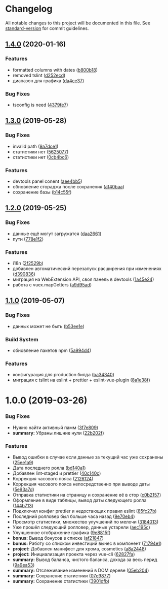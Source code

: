 # Changelog

All notable changes to this project will be documented in this file. See [standard-version](https://github.com/conventional-changelog/standard-version) for commit guidelines.

## [1.4.0](https://github.com/wyster/alpari-helper-extension/compare/v1.3.0...v1.4.0) (2020-01-16)


### Features

* formatted columns with dates ([b800b18](https://github.com/wyster/alpari-helper-extension/commit/b800b18958eb2ff1ae19e2d2bd2354ef4481acdd))
* removed tslint ([d252ecd](https://github.com/wyster/alpari-helper-extension/commit/d252ecd8a011214e76f85503267ca88227c01795))
* диапазон для графика ([da4ce37](https://github.com/wyster/alpari-helper-extension/commit/da4ce37cdc2e1b91a669d5bbdd7d722586f461e3))


### Bug Fixes

* tsconfig is need ([4379fe7](https://github.com/wyster/alpari-helper-extension/commit/4379fe73a8b6c70cf27bf24e365edd424eb2b0cf))

## [1.3.0](https://github.com/wyster/alpari-helper-extension/compare/v1.2.0...v1.3.0) (2019-05-28)


### Bug Fixes

* invalid path ([9a7dce1](https://github.com/wyster/alpari-helper-extension/commit/9a7dce1))
* статистики нет ([5625077](https://github.com/wyster/alpari-helper-extension/commit/5625077))
* статистики нет ([0cb4bc6](https://github.com/wyster/alpari-helper-extension/commit/0cb4bc6))


### Features

* devtools panel conent ([aee4bb5](https://github.com/wyster/alpari-helper-extension/commit/aee4bb5))
* обновление стораджа после сохранения ([a140baa](https://github.com/wyster/alpari-helper-extension/commit/a140baa))
* сохранение базы ([b14c55f](https://github.com/wyster/alpari-helper-extension/commit/b14c55f))



## [1.2.0](https://github.com/wyster/alpari-helper-extension/compare/v1.1.0...v1.2.0) (2019-05-25)


### Bug Fixes

* данные ещё могут загружатся ([daa2661](https://github.com/wyster/alpari-helper-extension/commit/daa2661))
* пути ([778e1f2](https://github.com/wyster/alpari-helper-extension/commit/778e1f2))


### Features

* i18n ([2f2529b](https://github.com/wyster/alpari-helper-extension/commit/2f2529b))
* добавлен автоматический перезапуск расширения при изменениях ([d390836](https://github.com/wyster/alpari-helper-extension/commit/d390836))
* миграция на WebExtension API, своя панель в devtools ([1a45e24](https://github.com/wyster/alpari-helper-extension/commit/1a45e24))
* работа с vuex.mapGetters ([a9d95ad](https://github.com/wyster/alpari-helper-extension/commit/a9d95ad))



## [1.1.0](https://github.com/wyster/alpari-helper-extension/compare/v1.0.0...v1.1.0) (2019-05-07)


### Bug Fixes

* данных может не быть ([b53ee1e](https://github.com/wyster/alpari-helper-extension/commit/b53ee1e))


### Build System

* обновление пакетов npm ([5a994d4](https://github.com/wyster/alpari-helper-extension/commit/5a994d4))


### Features

* конфигурация для production билда ([ba34340](https://github.com/wyster/alpari-helper-extension/commit/ba34340))
* миграция с tslint на eslint + prettier + eslint-vue-plugin ([8a1e38f](https://github.com/wyster/alpari-helper-extension/commit/8a1e38f))



<a name="1.0.0"></a>
# 1.0.0 (2019-03-26)


### Bug Fixes

* Нужно найти активный памм ([3f7e809](https://github.com/wyster/alpari-helper-extension/commit/3f7e809))
* **summary:** Убраны лишние нули ([22b202f](https://github.com/wyster/alpari-helper-extension/commit/22b202f))


### Features

* Вывод ошибки в случае если данные за текущий час уже сохранены ([25ee1a9](https://github.com/wyster/alpari-helper-extension/commit/25ee1a9))
* Дата последнего ролла ([bd140a1](https://github.com/wyster/alpari-helper-extension/commit/bd140a1))
* Добавлен lint-staged и prettier ([40c140c](https://github.com/wyster/alpari-helper-extension/commit/40c140c))
* Коррекция часового пояса ([2126124](https://github.com/wyster/alpari-helper-extension/commit/2126124))
* Коррекция часового пояса непосредственно при выводе даты ([5e93a7d](https://github.com/wyster/alpari-helper-extension/commit/5e93a7d))
* Отправка статистики на страницу и сохранение её в стор ([c0b2157](https://github.com/wyster/alpari-helper-extension/commit/c0b2157))
* Оформление в виде таблицы, вывод даты следующего ролла ([144b713](https://github.com/wyster/alpari-helper-extension/commit/144b713))
* Подключил конфиг prettier и недостающих правил eslint ([85fc27b](https://github.com/wyster/alpari-helper-extension/commit/85fc27b))
* Последний ролловер был больше часа назад ([9e70eb4](https://github.com/wyster/alpari-helper-extension/commit/9e70eb4))
* Просмотр статистики, множество улучшений по мелочи ([3184013](https://github.com/wyster/alpari-helper-extension/commit/3184013))
* Уже прошёл следующий ролловер, данные устарели ([aec195c](https://github.com/wyster/alpari-helper-extension/commit/aec195c))
* Улучшенное отображение графика ([9e8815f](https://github.com/wyster/alpari-helper-extension/commit/9e8815f))
* **bonus:** Вывод бонусов в списке ([af21847](https://github.com/wyster/alpari-helper-extension/commit/af21847))
* **bonus:** Работу со списком инвестиций вынес в компонент ([71794e1](https://github.com/wyster/alpari-helper-extension/commit/71794e1))
* **project:** Добавлен манифест для хрома, cosmetics ([a8a2448](https://github.com/wyster/alpari-helper-extension/commit/a8a2448))
* **project:** Инициализация проекта через vue-cli ([62827fa](https://github.com/wyster/alpari-helper-extension/commit/62827fa))
* **summary:** Вывод баланса, чистого баланса, дохода за весь перид ([9a9ea53](https://github.com/wyster/alpari-helper-extension/commit/9a9ea53))
* **summary:** Отслеживание изменений в DOM дереве ([05eb204](https://github.com/wyster/alpari-helper-extension/commit/05eb204))
* **summary:** Сохранение статистики ([07e9877](https://github.com/wyster/alpari-helper-extension/commit/07e9877))
* **summary:** Сохранение статистики ([3901dfb](https://github.com/wyster/alpari-helper-extension/commit/3901dfb))
